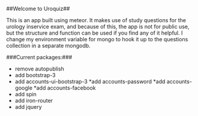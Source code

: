 ##Welcome to Uroquiz##

This is an app built using meteor. It makes use of study questions for the urology inservice exam, and because of this, the app is not for public use, but the structure and function can be used if you find any of it helpful. I change my environment variable for mongo to hook it up to the questions collection in a separate mongodb. 

###Current packages:###
* remove autopublish
* add bootstrap-3
* add accounts-ui-bootstrap-3
*add accounts-password
*add accounts-google
*add accounts-facebook
* add spin
* add iron-router
* add jquery
